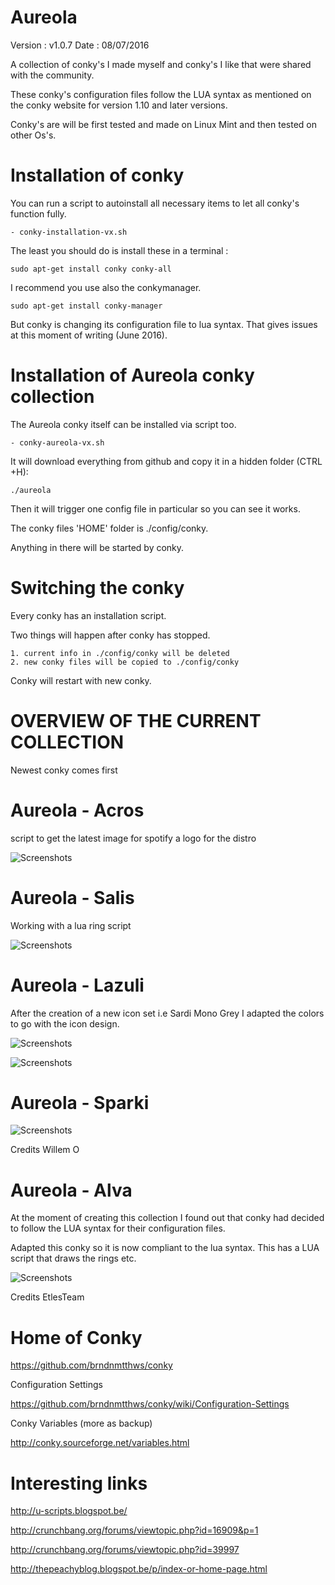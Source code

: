 # Aureola

Version : v1.0.7
Date : 08/07/2016

A collection of conky's I made myself and conky's I like that were shared with the community.

These conky's configuration files follow the LUA syntax as mentioned on the conky website for version 1.10 and later versions.

Conky's are will be first tested and made on Linux Mint and then tested on other Os's.


# Installation of conky

You can run a script to autoinstall all necessary items to let all conky's function fully.

	- conky-installation-vx.sh

The least you should do is install these in a terminal : 

	sudo apt-get install conky conky-all

I recommend you use also the conkymanager.

	sudo apt-get install conky-manager

But conky is changing its configuration file to lua syntax. That gives issues at this moment of writing (June 2016).


# Installation of Aureola conky collection

The Aureola conky itself can be installed via script too.

	- conky-aureola-vx.sh

It will download everything from github and copy it in a hidden folder (CTRL +H):

	./aureola

Then it will trigger one config file in particular so you can see it works.

The conky files 'HOME' folder is ./config/conky.

Anything in there will be started by conky.




# Switching the conky

Every conky has an installation script.

Two things will happen after conky has stopped.

	1. current info in ./config/conky will be deleted
	2. new conky files will be copied to ./config/conky 

Conky will restart with new conky.

# OVERVIEW OF THE CURRENT COLLECTION

Newest conky comes first



# Aureola - Acros

script to get the latest image for spotify
a logo for the distro


![Screenshots](http://i.imgur.com/pyZEPdf.png)



# Aureola - Salis

Working with a lua ring script

![Screenshots](http://i.imgur.com/VPBJ6uV.png)


# Aureola - Lazuli

After the creation of a new icon set i.e Sardi Mono Grey I adapted the colors to go with the icon design.



![Screenshots](http://i.imgur.com/8cdvlFm.png)



![Screenshots](http://i.imgur.com/uPy8r2p.png)






# Aureola - Sparki

![Screenshots](http://i.imgur.com/GU4ck3k.png)

Credits Willem O








# Aureola - Alva

At the moment of creating this collection I found out that conky had decided to follow the LUA syntax for their configuration files.

Adapted this conky so it is now compliant to the lua syntax. This has a LUA script that draws the rings etc.

![Screenshots](http://i.imgur.com/57QwNug.png)

Credits EtlesTeam






# Home of Conky

https://github.com/brndnmtthws/conky

Configuration Settings

https://github.com/brndnmtthws/conky/wiki/Configuration-Settings

Conky Variables (more as backup)

http://conky.sourceforge.net/variables.html




# Interesting links

http://u-scripts.blogspot.be/

http://crunchbang.org/forums/viewtopic.php?id=16909&p=1

http://crunchbang.org/forums/viewtopic.php?id=39997

http://thepeachyblog.blogspot.be/p/index-or-home-page.html